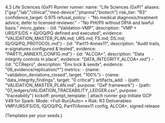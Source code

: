 4.3 Life Sciences (GxP) Runner
runner:
  name: "Life Sciences (GxP)"
  aliases: ["gxp","lab","clinical","med-device","pharma","biotech"]
  risk_tier: "R3"
  confidence_target: 0.975
  refusal_policy:
    - "No medical diagnosis/treatment advice; defer to licensed reviewer."
    - "No PHI/PII without DPIA and lawful basis."
  micro_gates:
    - {id: "Validation-VMP", description: "VMP + URS/FS/DS + IQ/OQ/PQ defined and executed", evidence: "VALIDATION_MASTER_PLAN.md; URS.md; FS.md; DS.md; IQ/OQ/PQ_PROTOCOL.md"}
    - {id: "Part11-Annex11", description: "Audit trails, e-signatures configured & tested", evidence: "PART11_ANNEX11_CONFIG.md"}
    - {id: "ALCOA+", description: "Data integrity controls in place", evidence: "DATA_INTEGRITY_ALCOA+.md"}
    - {id: "C7.Repro", description: "Env lock & seeds", evidence: "06_evidence/replication/*"}
  metrics:
    - {name: "validation_deviations_closed", target: "100%"}
    - {name: "data_integrity_findings", target: "0 critical"}
  artifacts_add:
    - {path: "VALIDATION_MASTER_PLAN.md", purpose: "GxP framework"}
    - {path: "07_ledgers/VALIDATION_TRACEABILITY_LEDGER.csv", purpose: "traceability"}
  kickoff:
    prompt_template: |
      attach runner gxp
      Initiate GCP V49 for Spark: <regulated life-science tool>
      Mode: <Full-Run|Auto> • Risk: R3
      Deliverables: VMP/URS/FS/DS, IQ/OQ/PQ, Part11/Annex11 config, ALCOA+, signed release

(Templates per your seeds.)
